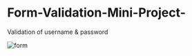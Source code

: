 # Form-Validation-Mini-Project-
Validation of  username &amp; password 


![form](https://user-images.githubusercontent.com/91279474/162790654-7ac1f528-7ce5-476b-a4af-d67f93b52c73.png)
